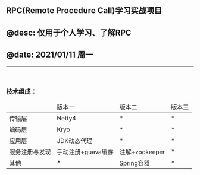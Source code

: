 <h2>RPC(Remote Procedure Call)学习实战项目</h2>
<h2>@desc: 仅用于个人学习、了解RPC</h2>
<h2>@date: 2021/01/11 周一</h2>
<hr/><br/>

<h3><b>技术组成：</b></h3>
<table>
    <thead>
        <tr>
            <td></td>
            <td>版本一</td>
            <td>版本二</td>
            <td>版本三</td>
        </tr>
    </thead>
    <tbody>
        <tr>
            <td>传输层</td>
            <td>Netty4</td>
            <td>*</td>
            <td>*</td>
        </tr>
        <tr>
            <td>编码层</td>
            <td>Kryo</td>
            <td>*</td>
            <td>*</td>
        </tr>
        <tr>
            <td>应用层</td>
            <td>JDK动态代理</td>
            <td>*</td>
            <td>*</td>
        </tr>
        <tr>
            <td>服务注册与发现</td>
            <td>手动注册+guava缓存</td>
            <td>注解+zookeeper</td>
            <td>*</td>
        </tr>
        <tr>
            <td>其他</td>
            <td>*</td>
            <td>Spring容器</td>
            <td>*</td>
        </tr>
    </tbody>
</table>